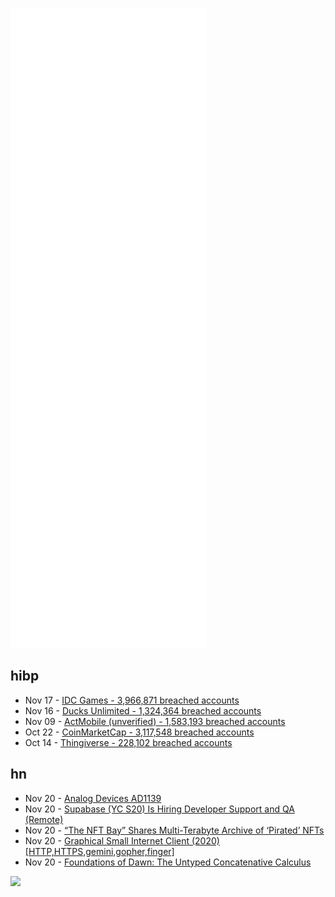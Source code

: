 ![Metrics](https://raw.githubusercontent.com/phixion/phixion/master/metrics.svg)

## hibp

<!--
for https://github.com/phixion/phixion/blob/main/.github/workflows/feeds.yml
-->
<!--START_SECTION:haveibeenpwnd-->
- Nov 17 - [IDC Games - 3,966,871 breached accounts](https://haveibeenpwned.com/PwnedWebsites#IDCGames)
- Nov 16 - [Ducks Unlimited - 1,324,364 breached accounts](https://haveibeenpwned.com/PwnedWebsites#DucksUnlimited)
- Nov 09 - [ActMobile (unverified) - 1,583,193 breached accounts](https://haveibeenpwned.com/PwnedWebsites#ActMobile)
- Oct 22 - [CoinMarketCap - 3,117,548 breached accounts](https://haveibeenpwned.com/PwnedWebsites#CoinMarketCap)
- Oct 14 - [Thingiverse - 228,102 breached accounts](https://haveibeenpwned.com/PwnedWebsites#Thingiverse)
<!--END_SECTION:haveibeenpwnd-->

## hn

<!--
for https://github.com/phixion/phixion/blob/main/.github/workflows/feeds.yml
-->
<!--START_SECTION:hn-->
- Nov 20 - [Analog Devices AD1139](https://www.richis-lab.de/DAC07.htm)
- Nov 20 - [Supabase (YC S20) Is Hiring Developer Support and QA (Remote)](https://www.ycombinator.com/companies/supabase/jobs/8lEuz0r-developer-support-and-qa-engineers)
- Nov 20 - [“The NFT Bay” Shares Multi-Terabyte Archive of ‘Pirated’ NFTs](https://torrentfreak.com/the-nft-bay-shares-multi-terabyte-archive-of-pirated-nfts-211118/)
- Nov 20 - [Graphical Small Internet Client (2020) [HTTP,HTTPS,gemini,gopher,finger]](https://github.com/MasterQ32/kristall)
- Nov 20 - [Foundations of Dawn: The Untyped Concatenative Calculus](https://www.dawn-lang.org/posts/foundations-ucc/)
<!--END_SECTION:hn-->

<!--
for https://yhype.me
-->
![](https://hit.yhype.me/github/profile?user_id=13013670)
